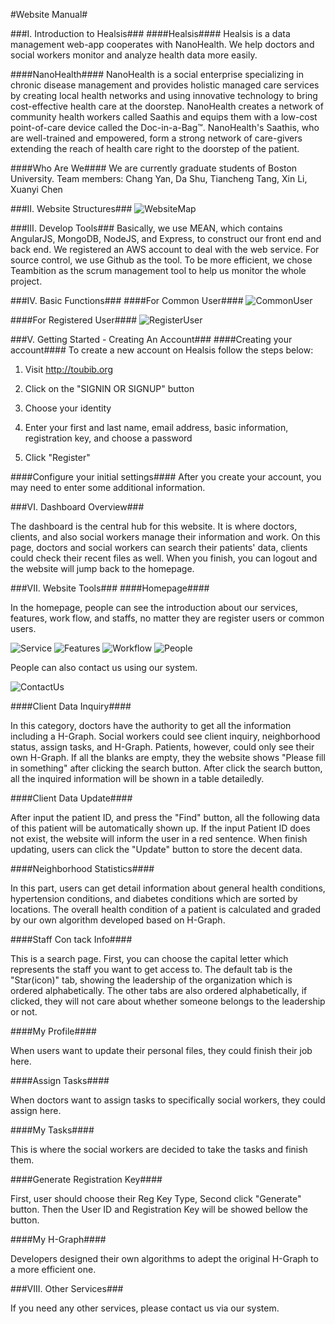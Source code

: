 #Website Manual#


###I. Introduction to Healsis###
####Healsis####
Healsis is a data management web-app cooperates with NanoHealth. We help doctors and social workers monitor and analyze health data more easily.

####NanoHealth####
NanoHealth is a social enterprise specializing in chronic disease management and provides holistic managed care services by creating local health networks and using innovative technology to bring cost-effective health care at the doorstep. NanoHealth creates a network of community health workers called Saathis and equips them with a low-cost point-of-care device called the Doc-in-a-Bag™. NanoHealth's Saathis, who are well-trained and empowered, form a strong network of care-givers extending the reach of health care right to the doorstep of the patient.

####Who Are We####
We are currently graduate students of Boston University.
Team members: Chang Yan, Da Shu, Tiancheng Tang, Xin Li, Xuanyi Chen

###II. Website Structures###
![WebsiteMap](https://github.com/WilliamLeeBravo/healsis/raw/master/Website_Map.png)

###III. Develop Tools###
Basically, we use MEAN, which contains AngularJS, MongoDB, NodeJS, and Express, to construct our front end and back end. We registered an AWS account to deal with the web service. For source control, we use Github as the tool. To be more efficient, we chose Teambition as the scrum management tool to help us monitor the whole project.

###IV. Basic Functions###
####For Common User####
![CommonUser](https://github.com/WilliamLeeBravo/healsis/raw/master/CommonUser.png)

####For Registered User####
![RegisterUser](https://github.com/WilliamLeeBravo/healsis/raw/master/RegisterUser.png)

###V. Getting Started - Creating An Account###
####Creating your account####
To create a new account on Healsis follow the steps below:

 1. Visit http://toubib.org

 2. Click on the "SIGNIN OR SIGNUP" button

 3. Choose your identity

 4. Enter your first and last name, email address, basic information, registration key, and choose a password
 5. Click "Register"

####Configure your initial settings####
After you create your account, you may need to enter some additional information.

###VI. Dashboard Overview###

The dashboard is the central hub for this website. It is where doctors, clients, and also social workers manage their information and work. On this page, doctors and social workers can search their patients' data, clients could check their recent files as well. When you finish, you can logout and the website will jump back to the homepage. 

###VII. Website Tools###
####Homepage####

In the homepage, people can see the introduction about our services, features, work flow, and staffs, no matter they are register users or common users.

![Service](https://github.com/WilliamLeeBravo/healsis/raw/master/service.PNG)
![Features](https://github.com/WilliamLeeBravo/healsis/raw/master/features.PNG)
![Workflow](https://github.com/WilliamLeeBravo/healsis/raw/master/workflow.PNG)
![People](https://github.com/WilliamLeeBravo/healsis/raw/master/people.PNG)

People can also contact us using our system.

![ContactUs](https://github.com/WilliamLeeBravo/healsis/raw/master/ContackUs.png) 

####Client Data Inquiry####

In this category, doctors have the authority to get all the information including a H-Graph. Social workers could see client inquiry, neighborhood status, assign tasks, and H-Graph. Patients, however, could only see their own H-Graph.
If all the blanks are empty, they the website shows "Please fill in something" after clicking the search button.
After click the search button, all the inquired information will be shown in a table detailedly.

####Client Data Update####

After input the patient ID, and press the "Find" button, all the following data of this patient will be automatically shown up. If the input Patient ID does not exist, the website will inform the user in a red sentence.
When finish updating, users can click the "Update" button to store the decent data.

####Neighborhood Statistics####

In this part, users can get detail information about general health conditions, hypertension conditions, and diabetes conditions which are sorted by locations. The overall health condition of a patient is calculated and graded by our own algorithm developed based on H-Graph.

####Staff Con tack Info####

This is a search page. First, you can choose the capital letter which represents the staff you want to get access to. The default tab is the "Star(icon)" tab, showing the leadership of the organization which is ordered alphabetically.
The other tabs are also ordered alphabetically, if clicked, they will not care about whether someone belongs to the leadership or not.

####My Profile####

When users want to update their personal files, they could finish their job here.

####Assign Tasks####

When doctors want to assign tasks to specifically social workers, they could assign here.

####My Tasks####

This is where the social workers are decided to take the tasks and finish them.

####Generate Registration Key####

First, user should choose their Reg Key Type, Second click "Generate" button. Then the User ID and Registration Key will be showed bellow the button.

####My H-Graph####

Developers designed their own algorithms to adept the original H-Graph to a more efficient one.

###VIII. Other Services###

If you need any other services, please contact us via our system.
    
